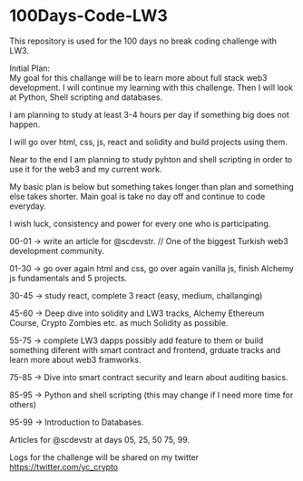 # 100Days-Code-LW3
This repository is used for the 100 days no break coding challenge with LW3.  

Inıtial Plan:  
My goal for this challange will be to learn more about full stack web3 development. I will continue my learning with this challenge.  Then I will look at Python, Shell scripting and databases.  
  
I am planning to study at least 3-4 hours per day if something big does not happen.  
  
I will go over html, css, js, react and solidity and build projects using them.  
  
Near to the end I am planning to study pyhton and shell scripting in order to use it for the web3 and my current work.  

My basic plan is below but something takes longer than plan and something else takes shorter. Main goal is take no day off and continue to code everyday. 
  
I wish luck, consistency and power for every one who is participating.  

00-01 -> write an article for @scdevstr. // One of the biggest Turkish web3 development community.  

01-30 -> go over again html and css, go over again vanilla js, finish Alchemy js fundamentals and 5 projects.  
  
30-45 -> study react, complete 3 react (easy, medium, challanging)  
  
45-60 -> Deep dive into solidity and LW3 tracks, Alchemy Ethereum Course, Crypto Zombies etc. as much Solidity as possible.  
  
55-75 -> complete LW3 dapps possibly add feature to them or build something diferent with smart contract and frontend, grduate tracks and learn more about web3 framworks.  
  
75-85 -> Dive into smart contract security and learn about auditing basics.  
  
85-95 -> Python and shell scripting (this may change if I need more time for others)  
  
95-99 -> Introduction to Databases.  

Articles for @scdevstr at days 05, 25, 50 75, 99.

Logs for the challenge will be shared on my twitter https://twitter.com/yc_crypto
